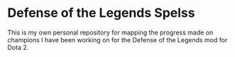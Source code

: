 Defense of the Legends Spelss
============

This is my own personal repository for mapping the progress made on champions I have been working on for the Defense of the Legends mod for Dota 2.
